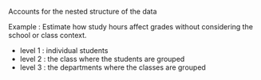 Accounts for the nested structure of the data

Example : Estimate how study hours affect grades without considering the
school or class context.
- level 1 : individual students
- level 2 : the class where the students are grouped
- level 3 : the departments where the classes are grouped

